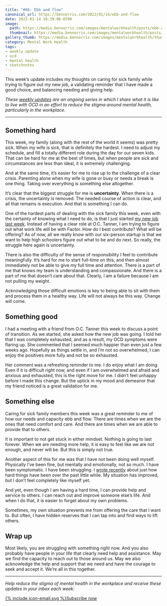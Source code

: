 ```yaml
---
title: "#66: Ebb and flow"
canonical_url: https://bennorris.com/2022/01/14/ebb-and-flow
date: 2022-01-14 10:39:06-0700
image: 
  path: https://media.bennorris.com/images/mentalworkhealth/posts/ebb-and-flow.jpg
  thumbnail: https://media.bennorris.com/images/mentalworkhealth/posts/thumbnails/ebb-and-flow.jpg
gallery_thumb: https://media.bennorris.com/images/mentalworkhealth/thumbs/ebb-and-flow.jpg
category: Mental Work Health
tags:
- weekly update
- ocd
- mental health
- sketchnotes
---
```


This week’s update includes my thoughts on caring for sick family while trying to figure out my new job, a validating reminder that I have made a good choice, and balancing needing and giving help.

_These [weekly updates](https://bennorris.com/tags/weekly-update/) are an ongoing series in which I share what it is like to live with OCD in an effort to reduce the stigma around mental health, particularly in the workplace._

***


## Something hard

This week, my family (along with the rest of the world it seems) was pretty sick. When my wife is sick, that is definitely the hardest. I need to adjust my schedule, and fill a totally different role during the day for our seven kids. That can be hard for me at the best of times, but when people are sick and circumstances are less than ideal, it is extremely challenging.

And at the same time, it’s easier for me to rise up to the challenge of a clear crisis. Parenting alone when my wife is gone or busy or needs a break is one thing. Taking over everything is something else altogether.

It’s clear that the biggest struggle for me is **uncertainty**. When there is a crisis, the uncertainty is removed. The needed course of action is clear, and all that remains is execution. And that is something I can do.

One of the hardest parts of dealing with the sick family this week, even with the certainty of knowing what I need to do, is that I just started [my new job last week](https://bennorris.com/2021/12/30/into-the-unknown). Instead of having a clear role at O.C. Tanner, I am trying to figure out what work life will be with Factor. How do I best contribute? What will be offering? As of now, all we really know with our six-person startup is that we want to help high schoolers figure out what to be and do next. So really, the struggle here again is uncertainty.

There is also the difficulty of the sense of responsibility I feel to contribute meaningfully. It’s hard for me to start full-time on this, and then almost immediately not be able to give my full time and attention. There is a part of me that knows my team is understanding and compassionate. And there is a part of me that doesn’t care about that. Clearly, I am a failure because I am not pulling my weight.

Acknowledging those difficult emotions is key to being able to sit with them and process them in a healthy way. Life will not always be this way. Change will come.


## Something good

I had a meeting with a friend from O.C. Tanner this week to discuss a point of transition. As we started, she asked how the new job was going. I told her that I was completely exhausted, and as a result, my OCD symptoms were flaring up. She commented that I seemed much happier than even just a few weeks ago. Hopefully as things settle in, and I’m not so overwhelmed, I can enjoy the positives more fully and not be so exhausted.

Her comment was a refreshing reminder to me. I do enjoy what I am doing. Even if it is difficult right now, and even if I am overwhelmed and afraid and anxious and exhausted, this is the right move for me. I didn’t feel unhappy before I made this change. But the uptick in my mood and demeanor that my friend noticed is a great validation for me.


## Something else

Caring for sick family members this week was a great reminder to me of how our needs and capacity ebb and flow. There are times when we are the ones that need comfort and care. And there are times when we are able to provide that to others.

It is important to not get stuck in either mindset. Nothing is going to last forever. When we are needing more help, it is easy to feel like we are not enough, and never will be. But this is simply not true.

Another aspect of this for me was that I have not been doing well myself. Physically I’ve been fine, but mentally and emotionally, not so much. I have been symptomatic. I have been struggling. I [wrote recently](https://bennorris.com/2021/12/10/limping-along) about just how hard things have been over the past little while. My situation has improved, but I don’t feel completely like myself yet.

And yet, even though I am having a hard time, I can provide help and service to others. I can reach out and improve someone else’s life. And when I do that, it is easier to forget about my own problems.

Sometimes, my own situation prevents me from offering the care that I want to. But often, I have hidden reserves that I can tap into and find ways to lift others.


## Wrap up

Most likely, you are struggling with something right now. And you also probably have people in your life that clearly need help and assistance. May we find the capacity to reach out to those around us. May we also acknowledge the help and support that we need and have the courage to seek and accept it. We’re all in this together.

***

_Help reduce the stigma of mental health in the workplace and receive these updates in your inbox each week:_

<a href="https://bennorris.com/subscribe/mwh/" class="btn"><span class="icon">{% include icon-email.svg %}</span>Subscribe now</a>
